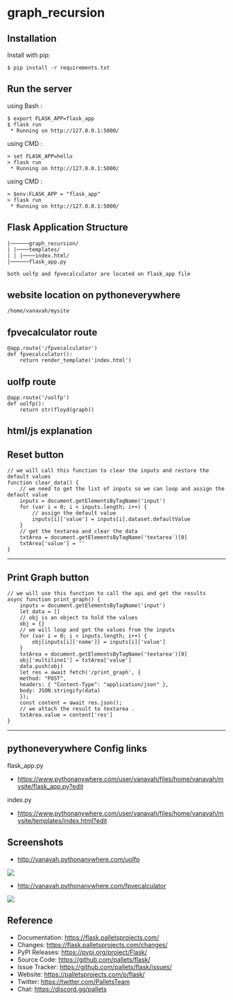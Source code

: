 # graph_recursion

## Installation

Install with pip:

```
$ pip install -r requirements.txt
```


## Run the server

using Bash :

```
$ export FLASK_APP=flask_app
$ flask run
 * Running on http://127.0.0.1:5000/
```

using CMD :

```
> set FLASK_APP=hello
> flask run
 * Running on http://127.0.0.1:5000/
```

using CMD :

```
> $env:FLASK_APP = "flask_app"
> flask run
 * Running on http://127.0.0.1:5000/
```

## Flask Application Structure 
```
|──────graph_recursion/
| |────templates/
| | |────index.html/
|──────flask_app.py

both uolfp and fpvecalculator are located on flask_app file 
```


## website location on pythoneverywhere 
```
/home/vanavah/mysite
```


## fpvecalculator route   
```
@app.route('/fpvecalculator')
def fpvecalculator():
    return render_template('index.html')
```

## uolfp route   
```
@app.route('/uolfp')
def uolfp():
    return str(floyd(graph))
```

## html/js explanation
Reset button
---
    // we will call this function to clear the inputs and restore the default values
    function clear_data() {
        // we need to get the list of inputs so we can loop and assign the default value 
        inputs = document.getElementsByTagName('input')
        for (var i = 0; i < inputs.length; i++) {
            // assign the default value 
            inputs[i]['value'] = inputs[i].dataset.defaultValue
        }
        // get the textarea and clear the data 
        txtArea = document.getElementsByTagName('textarea')[0]
        txtArea['value'] = ''
    }
---

Print Graph button
---
    // we will use this function to call the api and get the results 
    async function print_graph() {
        inputs = document.getElementsByTagName('input')
        let data = []
        // obj is an object to hold the values
        obj = {}
        // we will loop and get the values from the inputs
        for (var i = 0; i < inputs.length; i++) {
            obj[inputs[i]['name']] = inputs[i]['value']
        }
        txtArea = document.getElementsByTagName('textarea')[0]
        obj['multiline1'] = txtArea['value']
        data.push(obj)
        let res = await fetch('/print_graph', {
        method: "POST",
        headers: { "Content-Type": "application/json" },
        body: JSON.stringify(data)
        });
        const content = await res.json();
        // we attach the result to textarea .
        txtArea.value = content['res']
    }
---

## pythoneverywhere Config links
flask_app.py
- https://www.pythonanywhere.com/user/vanavah/files/home/vanavah/mysite/flask_app.py?edit

index.py
- https://www.pythonanywhere.com/user/vanavah/files/home/vanavah/mysite/templates/index.html?edit

## Screenshots

- http://vanavah.pythonanywhere.com/uolfp

<kbd> 
<img src="https://user-images.githubusercontent.com/62887129/178048108-c8444af1-de46-41db-8732-2c2550ba4029.png"/>
</kbd>  

- http://vanavah.pythonanywhere.com/fpvecalculator

<kbd> 
<img src="https://user-images.githubusercontent.com/62887129/178048111-f92c897d-9d20-4911-b0be-63c0c849ad73.png"/>
</kbd>  

## Reference

-   Documentation: https://flask.palletsprojects.com/
-   Changes: https://flask.palletsprojects.com/changes/
-   PyPI Releases: https://pypi.org/project/Flask/
-   Source Code: https://github.com/pallets/flask/
-   Issue Tracker: https://github.com/pallets/flask/issues/
-   Website: https://palletsprojects.com/p/flask/
-   Twitter: https://twitter.com/PalletsTeam
-   Chat: https://discord.gg/pallets
